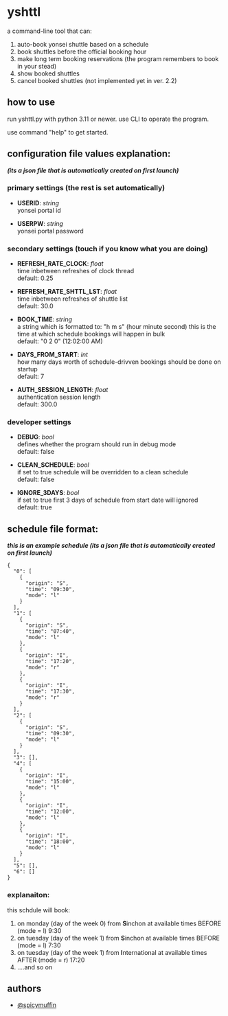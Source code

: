 # yshttl
 a command-line tool that can:
 1. auto-book yonsei shuttle based on a schedule
 2. book shuttles before the official booking hour
 3. make long term booking reservations (the program remembers to book in your stead)
 4. show booked shuttles
 5. cancel booked shuttles (not implemented yet in ver. 2.2)

 ## how to use
run yshttl.py with python 3.11 or newer. use CLI to operate the program.

use command "help" to get started.
 
 ## configuration file values explanation:
   ***(its a json file that is automatically created on first launch)***
 ### primary settings (the rest is set automatically)
 
  * **USERID**: *string*  
    yonsei portal id
    
  * **USERPW**: *string*  
    yonsei portal password

 ### secondary settings (touch if you know what you are doing)
 
  * **REFRESH_RATE_CLOCK**: *float*  
    time inbetween refreshes of clock thread  
    default: 0.25
  
  * **REFRESH_RATE_SHTTL_LST**: *float*  
    time inbetween refreshes of shuttle list  
    default: 30.0
  
  * **BOOK_TIME**: *string*  
    a string which is formatted to: "h m s" (hour minute second)
    this is the time at which schedule bookings will happen in bulk  
    default: "0 2 0" (12:02:00 AM)
                        
  * **DAYS_FROM_START**: *int*  
    how many days worth of schedule-drivven bookings should 
    be done on startup  
    default: 7
                           
  * **AUTH_SESSION_LENGTH**: *float*  
    authentication session length  
    default: 300.0
 
 ### developer settings
 
  * **DEBUG**: *bool*  
    defines whether the program should run in debug mode  
    default: false
    
  * **CLEAN_SCHEDULE**: *bool*  
    if set to true schedule will be overridden to a clean schedule  
    default: false
  
  * **IGNORE_3DAYS**: *bool*  
    if set to true first 3 days of schedule from start date will ignored  
    default: true
    
## schedule file format:
***this is an example schedule (its a json file that is automatically created on first launch)***
```
{
  "0": [
    {
      "origin": "S",
      "time": "09:30",
      "mode": "l"
    }
  ],
  "1": [
    {
      "origin": "S",
      "time": "07:40",
      "mode": "l"
    },
    {
      "origin": "I",
      "time": "17:20",
      "mode": "r"
    },
    {
      "origin": "I",
      "time": "17:30",
      "mode": "r"
    }
  ],
  "2": [
    {
      "origin": "S",
      "time": "09:30",
      "mode": "l"
    }
  ],
  "3": [],
  "4": [
    {
      "origin": "I",
      "time": "15:00",
      "mode": "l"
    },
    {
      "origin": "I",
      "time": "12:00",
      "mode": "l"
    },
    {
      "origin": "I",
      "time": "18:00",
      "mode": "l"
    }
  ],
  "5": [],
  "6": []
}
```
### explanaiton:
this schdule will book:  
 1. on monday (day of the week 0) from **S**inchon at available times BEFORE (mode = l) 9:30  
 2. on tuesday (day of the week 1) from **S**inchon at available times BEFORE (mode = l) 7:30  
 3. on tuesday (day of the week 1) from **I**nternational at available times AFTER (mode = r) 17:20  
 4. ....and so on  

## authors

- [@spicymuffin](https://github.com/spicymuffin)

